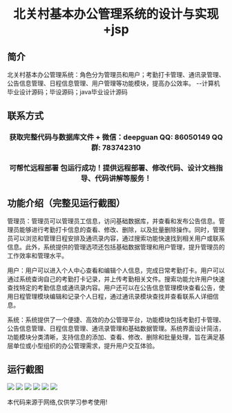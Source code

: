 <p><h1 align="center">北关村基本办公管理系统的设计与实现+jsp</h1></p>

## 简介
北关村基本办公管理系统：角色分为管理员和用户；考勤打卡管理、通讯录管理、公告信息管理、日程信息管理、用户管理等功能模块，提高办公效率。    --计算机毕业设计源码；毕设源码；java毕业设计源码


## 联系方式
<p><h3 align="center">获取完整代码与数据库文件 + 微信：deepguan QQ: 86050149 QQ群: 783742310</h3></p>
<p><h3 align="center">可帮忙远程部署 包运行成功！提供远程部署、修改代码、设计文档指导、代码讲解等服务！</h3></p>

## 功能介绍（完整见运行截图）
管理员：管理员可以管理员工信息，访问基础数据库，并查看和发布公告信息。管理员能够进行考勤打卡信息的查看、修改、删除，以及批量删除操作。同时，管理员可以浏览和管理日程安排及通讯录内容，通过搜索功能快速找到相关用户或联系信息。此外，系统提供的管理选项还包括基础数据管理和用户管理，提升管理员的工作效率和管理水平。

用户：用户可以进入个人中心查看和编辑个人信息，完成日常考勤打卡。用户可以通过系统查询自己的考勤打卡记录，并上传考勤相关文件。搜索功能允许用户快速查找特定的考勤信息或通讯录内容。用户还可以在公告信息管理模块查看公告，使用日程管理模块编辑和记录个人日程，通过通讯录模块查找并查看联系人详细信息。

系统：系统提供了一个便捷、高效的办公管理平台，功能模块包括考勤打卡管理、公告信息管理、日程信息管理、通讯录管理和基础数据管理。系统界面设计简洁，功能模块分类清晰，支持信息的添加、查看、修改、删除和批量处理，旨在满足基层单位或小型组织的办公管理需求，提升用户交互体验。


## 运行截图
![](https://bs-1329754181.cos.ap-shanghai.myqcloud.com/ssm/BeiguanVillageOfficeManagementSystem/img/001.jpg)
![](https://bs-1329754181.cos.ap-shanghai.myqcloud.com/ssm/BeiguanVillageOfficeManagementSystem/img/002.jpg)
![](https://bs-1329754181.cos.ap-shanghai.myqcloud.com/ssm/BeiguanVillageOfficeManagementSystem/img/003.jpg)
![](https://bs-1329754181.cos.ap-shanghai.myqcloud.com/ssm/BeiguanVillageOfficeManagementSystem/img/004.jpg)
![](https://bs-1329754181.cos.ap-shanghai.myqcloud.com/ssm/BeiguanVillageOfficeManagementSystem/img/005.jpg)
![](https://bs-1329754181.cos.ap-shanghai.myqcloud.com/ssm/BeiguanVillageOfficeManagementSystem/img/006.jpg)

<p>本代码来源于网络,仅供学习参考使用!</p>
